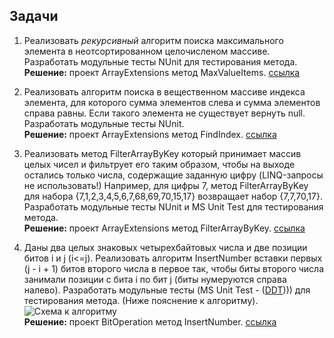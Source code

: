 ## Задачи
1. Реализовать *рекурсивный* алгоритм поиска максимального элемента в неотсортированном целочисленом массиве. Разработать модульные тесты NUnit для тестирования метода. <br>
**Решение:** проект ArrayExtensions метод MaxValueItems.  <a href = "#">ссылка</a>

2. Реализовать алгоритм поиска в вещественном массиве индекса элемента, для которого сумма элементов слева и сумма элементов справа равны. Если такого элемента не существует вернуть null. Разработать модульные тесты NUnit. <br>
**Решение:** проект ArrayExtensions метод FindIndex.  <a href = "#">ссылка</a>

3. Реализовать метод FilterArrayByKey который принимает массив целых чисел и фильтрует его таким образом, чтобы на выходе остались только числа, содержащие заданную цифру (LINQ-запросы не использовать!) Например, для цифры 7, метод FilterArrayByKey для набора {7,1,2,3,4,5,6,7,68,69,70,15,17} возвращает набор {7,7,70,17}. Разработать модульные тесты NUnit и MS Unit Test для тестирования метода. <br>
**Решение:** проект ArrayExtensions метод FilterArrayByKey.  <a href = "#">ссылка</a>

4. Даны два целых знаковых четырехбайтовых числа и две позиции битов i и j (i<=j). Реализовать алгоритм InsertNumber вставки первых (j - i + 1) битов второго числа в первое так, чтобы биты второго числа занимали позиции с бита i по бит j (биты нумеруются справа налево). Разработать модульные тесты (MS Unit Test - ([DDT](https://msdn.microsoft.com/en-us/library/ms182527.aspx)))) для тестирования метода. (Ниже пояснение к алгоритму). 
![Схема к алгоритму](https://github.com/EPM-RD-NETLAB/.NET-Framework-modules/blob/master/Pictures/Scheme.png)
<br>**Решение:** проект BitOperation метод InsertNumber.  <a href = "#">ссылка</a>

